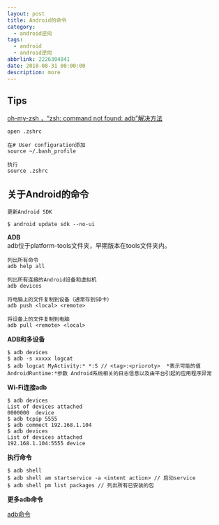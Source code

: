 ```yaml
---
layout: post
title: Android的命令
category: 
  - android逆向
tags: 
  - android
  - android逆向
abbrlink: 2226304841
date: 2018-08-31 00:00:00
description: more
---
```


## Tips
[oh-my-zsh ，“zsh: command not found: adb”解决方法](https://blog.csdn.net/yianemail/article/details/51693583)
 
	open .zshrc

	在# User configuration添加
	source ~/.bash_profile

	执行
	source .zshrc


## 关于Android的命令


	更新Android SDK

	$ android update sdk --no-ui

**ADB**  
adb位于platform-tools文件夹，早期版本在tools文件夹内。  

	列出所有命令
	adb help all

	列出所有连接的Android设备和虚拟机
	adb devices

	将电脑上的文件复制到设备（通常存到SD卡）
	adb push <local> <remote>

	将设备上的文件复制到电脑
	adb pull <remote> <local>


**ADB和多设备**  

	$ adb devices
	$ adb -s xxxxx logcat
	$ adb logcat MyActivity:* *:S // <tag>:<prioroty>  *表示可能的值  AndroidRuntime:*参数 Android系统相关的日志信息以及由平台引起的应用程序异常


**Wi-Fi连接adb**  

	$ adb devices
	List of devices attached
	0000000  device
	$ adb tcpip 5555
	$ adb commect 192.168.1.104
	$ adb devices
	List of devices attached
	192.168.1.104:5555 device


**执行命令**  

	$ adb shell
	$ adb shell am startservice -a <intent action> // 启动service
	$ adb shell pm list packages // 列出所有已安装的包

**更多adb命令**  

[adb命令](http://developer.android.com/tools/help/adb.html)
